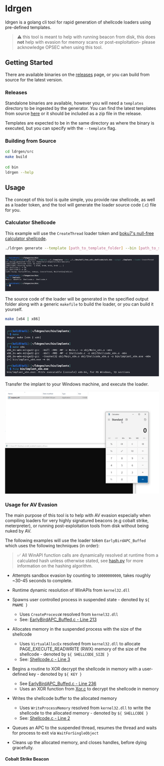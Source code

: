 # ldrgen

ldrgen is a golang cli tool for rapid generation of shellcode loaders using pre-defined templates.

> ⚠️ this tool is meant to help with running beacon from disk, this does **not** help with evasion for memory scans or post-exploitation- please acknowledge OPSEC when using this tool.

## Getting Started
There are available binaries on the [releases](https://github.com/gatariee/ldrgen/releases) page, or you can build from source for the latest version.

### Releases
Standalone binaries are available, however you will need a `templates` directory to be ingested by the generator. You can find the latest templates from source [here](./templates/) or it should be included as a zip file in the release.

Templates are expected to be in the same directory as where the binary is executed, but you can specify with the `--template` flag.

### Building from Source
```bash
cd ldrgen/src
make build

cd bin
ldrgen --help
```

## Usage
The concept of this tool is quite simple, you provide raw shellcode, as well as a loader token, and the tool will generate the loader source code (.c) file for you.

### Calculator Shellcode 
This example will use the `CreateThread` loader token and [boku7's null-free calculator shellcode](https://github.com/boku7/x64win-DynamicNoNull-WinExec-PopCalc-Shellcode).

```bash
./ldrgen generate --template [path_to_template_folder] --bin [path_to_shellcode] --output [path_to_output_folder] --loader CreateThread
```
![calc_example](./assets/calc_example_1.png)

The source code of the loader will be generated in the specified output folder along with a generic `makefile` to build the loader, or you can build it yourself.

```bash
make [x64 | x86]
```

![calc_example_2](./assets/calc_example_2.png)

Transfer the implant to your Windows machine, and execute the loader.

![calc_example_3](./assets/calc_example_3.png)

### Usage for AV Evasion
The main purpose of this tool is to help with AV evasion especially when compiling loaders for very highly signatured beacons (e.g cobalt strike, meterpreter), or running post-exploitation tools from disk without being nuked by AV.

The following examples will use the loader token `EarlyBirdAPC_Buffed` which uses the following techniques (in order):

> ✅ All WinAPI function calls are dynamically resolved at runtime from a calculated hash unless otherwise stated, see [hash.py](./templates/Scripts/hash.py) for more information on the hashing algorithm.

* Attempts sandbox evasion by counting to `10000000000`, takes roughly ~30-45 seconds to complete.
* Runtime dynamic resolution of WinAPIs from `kernel32.dll` 
* Spawns user controlled process in suspended state - denoted by `${ PNAME }`
    - Uses `CreateProcessW` resolved from `kernel32.dll` 
    - See: [EarlyBirdAPC_Buffed.c - Line 213](./templates/Source/EarlyBirdAPC_Buffed.c#L213)
* Allocates memory in the suspended process with the size of the shellcode
    - Uses `VirtualAllocEx` resolved from `kernel32.dll` to allocate PAGE_EXECUTE_READWRITE (RWX) memory of the size of the shellcode - denoted by `${ SHELLCODE_SIZE }`
    - See: [Shellcode.c - Line 3](./templates/Source/Shellcode.c#L3)
* Begins a routine to XOR decrypt the shellcode in memory with a user-defined key - denoted by `${ KEY }`
    - See [EarlyBirdAPC_Buffed.c - Line 236](./templates/Source/EarlyBirdAPC_Buffed.c#236)
    - Uses an XOR function from [Xor.c](./templates/Source/Xor.c) to decrypt the shellcode in memory

* Writes the shellcode buffer to the allocated memory
    - Uses `WriteProcessMemory` resolved from `kernel32.dll` to write the shellcode to the allocated memory - denoted by `${ SHELLCODE }`
    - See: [Shellcode.c - Line 2](./templates/Source/Shellcode.c#L2)

* Queues an APC to the suspended thread, resumes the thread and waits for process to exit via `WaitForSingleObject`
* Cleans up the allocated memory, and closes handles, before dying gracefully.

#### Cobalt Strike Beacon
